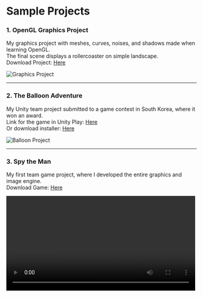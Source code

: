 # Sample Projects

### 1. OpenGL Graphics Project

  My graphics project with meshes, curves, noises, and shadows made when learning OpenGL.  
  The final scene displays a rollercoaster on simple landscape.  
  Download Project: [Here](https://drive.google.com/file/d/1gPT3UKz1sv75WSpKyfBCrs2d1Hkl-QA1/view?usp=sharing)  
    
  ![Graphics Project](https://github.com/user-attachments/assets/44570f26-c8b1-44cd-a482-4791f6b016ee)

---

### 2. The Balloon Adventure

  My Unity team project submitted to a game contest in South Korea, where it won an award.  
  Link for the game in Unity Play: [Here](https://play.unity.com/en/games/cc2d1cc4-9465-4394-a688-09b61fd3e292/the-balloon-adventure)  
  Or download installer: [Here](https://drive.google.com/file/d/1tdM_ymQAdmOhiEkmhpUNAynKOcchCTZ4/view)  

  ![Balloon Project](https://github.com/user-attachments/assets/05666fe6-3b80-4411-b5e3-cc63e0981c53)

---

### 3. Spy the Man

  My first team game project, where I developed the entire graphics and image engine.  
  Download Game: [Here](https://drive.google.com/file/d/1yDto32kzQQQo9K17GpQcsu9kpPT2lDM4/view?usp=sharing)  

  <video style="width:100%; max-width:500px;" controls>
  <source src="https://sangbeom-kim.github.io/Spy%20the%20Man%20Trailer.mp4">
  Your browser does not support the video tag.
  </video>
